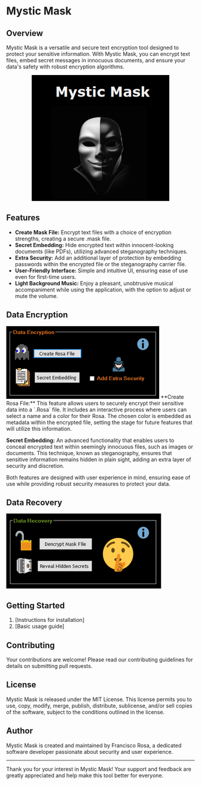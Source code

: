 # Mystic Mask

## Overview
Mystic Mask is a versatile and secure text encryption tool designed to protect your sensitive information. With Mystic Mask, you can encrypt text files, embed secret messages in innocuous documents, and ensure your data's safety with robust encryption algorithms.

<p align="center">
  <img src="/Mystic Mask/Resources/main.png" alt="Mystic Mask Main Image">
</p>

## Features
- **Create Mask File:** Encrypt text files with a choice of encryption strengths, creating a secure .mask file.
- **Secret Embedding:** Hide encrypted text within innocent-looking documents (like PDFs), utilizing advanced steganography techniques.
- **Extra Security:** Add an additional layer of protection by embedding passwords within the encrypted file or the steganography carrier file.
- **User-Friendly Interface:** Simple and intuitive UI, ensuring ease of use even for first-time users.
- **Light Background Music:** Enjoy a pleasant, unobtrusive musical accompaniment while using the application, with the option to adjust or mute the volume.

## Data Encryption
<img src="/Mystic Mask/Resources/groupBox1.png" alt="Mystic Data Encryption Image">
**Create Rosa File:** This feature allows users to securely encrypt their sensitive data into a `.Rosa` file. It includes an interactive process where users can select a name and a color for their Rosa. The chosen color is embedded as metadata within the encrypted file, setting the stage for future features that will utilize this information.

**Secret Embedding:** An advanced functionality that enables users to conceal encrypted text within seemingly innocuous files, such as images or documents. This technique, known as steganography, ensures that sensitive information remains hidden in plain sight, adding an extra layer of security and discretion.

Both features are designed with user experience in mind, ensuring ease of use while providing robust security measures to protect your data.

## Data Recovery
<img src="/Mystic Mask/Resources/groupBox2.png" alt="Mystic Data Recovery Image">

## Getting Started
1. [Instructions for installation]
2. [Basic usage guide]

## Contributing
Your contributions are welcome! Please read our contributing guidelines for details on submitting pull requests.

## License
Mystic Mask is released under the MIT License. This license permits you to use, copy, modify, merge, publish, distribute, sublicense, and/or sell copies of the software, subject to the conditions outlined in the license.

## Author
Mystic Mask is created and maintained by Francisco Rosa, a dedicated software developer passionate about security and user experience.

---

Thank you for your interest in Mystic Mask! Your support and feedback are greatly appreciated and help make this tool better for everyone.
